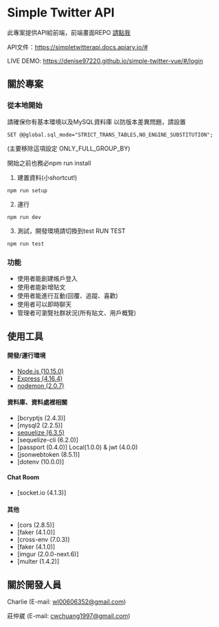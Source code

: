 # Simple Twitter API

此專案提供API給前端，前端畫面REPO [請點我](https://github.com/denise97220/simple-twitter-vue)

API文件：https://simpletwitterapi.docs.apiary.io/#

LIVE DEMO: https://denise97220.github.io/simple-twitter-vue/#/login


## 關於專案

### 從本地開始

請確保你有基本環境以及MySQL資料庫
以防版本差異問題，請設置
```
SET @@global.sql_mode="STRICT_TRANS_TABLES,NO_ENGINE_SUBSTITUTION";
```
(主要移除這項設定 ONLY_FULL_GROUP_BY)

開始之前也務必npm run install

1. 建置資料(小shortcut!)
```
npm run setup
```
2. 運行
```
npm run dev
```

3. 測試，開發環境請切換到test
RUN TEST
```
npm run test
```

### 功能

* 使用者能創建帳戶登入
* 使用者能新增貼文
* 使用者能進行互動(回覆、追蹤、喜歡)
* 使用者可以即時聊天
* 管理者可瀏覽社群狀況(所有貼文、用戶概覽)

## 使用工具

#### 開發/運行環境
* [Node.js (10.15.0)](https://nodejs.org/en/)
* [Express (4.16.4)](https://expressjs.com/zh-tw/)
* [nodemon (2.0.7)](https://www.npmjs.com/package/nodemon)

#### 資料庫、資料處裡相關
* [bcryptjs (2.4.3)]
* [mysql2 (2.2.5)]
* [sequelize (6.3.5)](https://mongoosejs.com/)
* [sequelize-cli (6.2.0)]
* [passport (0.4.0)] Local(1.0.0) & jwt (4.0.0)
* [jsonwebtoken (8.5.1)]
* [dotenv (10.0.0)]

#### Chat Room
* [socket.io (4.1.3)]

#### 其他
* [cors (2.8.5)]
* [faker (4.1.0)]
* [cross-env (7.0.3)]
* [faker (4.1.0)]
* [imgur (2.0.0-next.6)]
* [multer (1.4.2)]

## 關於開發人員
Charlie  (E-mail: wl00606352@gmail.com)

莊仲崴 (E-mail: cwchuang1997@gmail.com)


